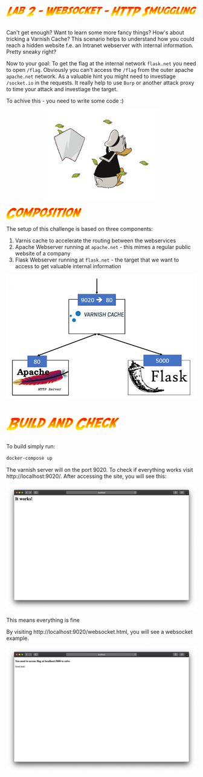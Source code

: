 <img width="1300" src="static/../../static/lab2.png">
<br>
<br>

Can't get enough? Want to learn some more fancy things? How's about tricking a Varnish Cache? This scenario helps to understand how you could reach a hidden website f.e. an Intranet webserver with internal information. Pretty sneaky right? 

Now to your goal: To get the flag at the internal network `flask.net` you need to open `/flag`. Obviously you can't access the `/flag` from the outer apache `apache.net` network. As a valuable hint you might need to investiage `/socket.io` in the requests. It really help to use `Burp` or another attack proxy to time your attack and investiage the target. 

To achive this - you need to write some code :)


<p align="center">
<img width="300" src="../static/sad.gif">
</p>

<img width="200" src="static/../../static/composition.png">

The setup of this challenge is based on three components:
1. Varnis cache to accelerate the routing between the webservices
2. Apache Webserver running at `apache.net` - this mimes a regular public website of a company
3. Flask Webserver running at `flask.net` - the target that we want to access to get valuable internal information


![](img/architecture.png)

<br>
<br>
<img width="300" src="static/../../static/build_check.png">
<br>
<br>

To build simply run: 

```bash
docker-compose up
```

The varnish server will on the port 9020. To check if everything works visit http://localhost:9020/. After accessing the site, you will see this:

![](img/img1.png)

This means everything is fine

By visiting http://localhost:9020/websocket.html, you will see a websocket example.

![](img/img2.png)
